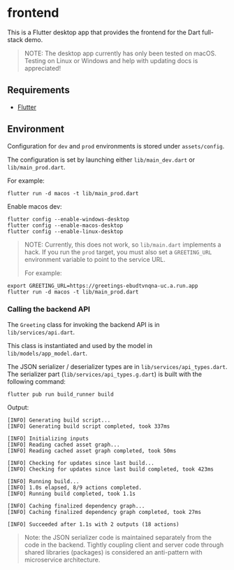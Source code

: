 # frontend

This is a Flutter desktop app that provides the frontend for the Dart full-stack
demo.

> NOTE: The desktop app currently has only been tested on macOS. Testing on
> Linux or Windows and help with updating docs is appreciated!

## Requirements

- [Flutter](https://flutter.dev/docs/get-started/install)

## Environment

Configuration for `dev` and `prod` environments is stored under `assets/config`.

The configuration is set by launching either `lib/main_dev.dart` or
`lib/main_prod.dart`.

For example:

```shell
flutter run -d macos -t lib/main_prod.dart
```

Enable macos dev:

```
flutter config --enable-windows-desktop
flutter config --enable-macos-desktop
flutter config --enable-linux-desktop
```

> NOTE:
Currently, this does not work, so `lib/main.dart` implements a hack. If you
run the `prod` target, you must also set a `GREETING_URL` environment variable
to point to the service URL.
> 
> For example:

```shell
export GREETING_URL=https://greetings-ebudtvnqna-uc.a.run.app
flutter run -d macos -t lib/main_prod.dart
```

### Calling the backend API

The `Greeting` class for invoking the backend API is in `lib/services/api.dart`.

This class is instantiated and used by the model in `lib/models/app_model.dart`.

The JSON serializer / deserializer types are in `lib/services/api_types.dart`.
The serializer part (`lib/services/api_types.g.dart`) is built with the
following command:

```shell
flutter pub run build_runner build
```

Output:
```shell
[INFO] Generating build script...
[INFO] Generating build script completed, took 337ms

[INFO] Initializing inputs
[INFO] Reading cached asset graph...
[INFO] Reading cached asset graph completed, took 50ms

[INFO] Checking for updates since last build...
[INFO] Checking for updates since last build completed, took 423ms

[INFO] Running build...
[INFO] 1.0s elapsed, 8/9 actions completed.
[INFO] Running build completed, took 1.1s

[INFO] Caching finalized dependency graph...
[INFO] Caching finalized dependency graph completed, took 27ms

[INFO] Succeeded after 1.1s with 2 outputs (18 actions)
```

> Note: the JSON serializer code is maintained separately from the code in the
> backend. Tightly coupling client and server code through shared libraries
> (packages) is considered an anti-pattern with microservice architecture.
